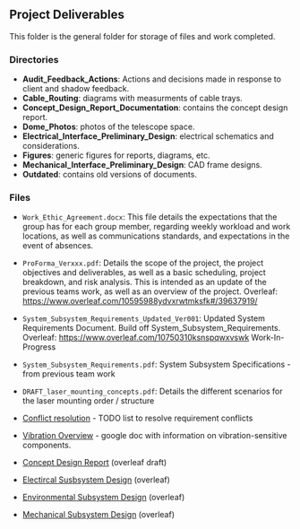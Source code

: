 ## Project Deliverables
This folder is the general folder for storage of files and work completed.

### Directories
*	**Audit_Feedback_Actions**: Actions and decisions made in response to client and shadow feedback.
*	**Cable_Routing**: diagrams with measurments of cable trays.
*	**Concept_Design_Report_Documentation**: contains the concept design report.
*	**Dome_Photos**: photos of the telescope space.
*	**Electrical_Interface_Preliminary_Design**: electrical schematics and considerations.
*	**Figures**: generic figures for reports, diagrams, etc.
*	**Mechanical_Interface_Preliminary_Design**: CAD frame designs.
*	**Outdated**: contains old versions of documents.

### Files
* `Work_Ethic_Agreement.docx`:	This file details the expectations that the group has for each group member, regarding weekly workload and work locations, as well as communications standards, and expectations in the event of absences.
	
*	`ProForma_Verxxx.pdf`:		Details the scope of the project, the project objectives and deliverables, as well as a basic scheduling, project breakdown, and risk analysis. This is intended as an update of the previous teams work, as well as an overview of the project. Overleaf: https://www.overleaf.com/10595988ydvxrwtmksfk#/39637919/
	
*	`System_Subsystem_Requirements_Updated_Ver001`:      Updated System Requirements Document. Build off System_Subsystem_Requirements. Overleaf:  https://www.overleaf.com/10750310ksnspqwxvswk  Work-In-Progress

*	`System_Subsystem_Requirements.pdf`:     System Subsystem Specifications - from previous team work

*	`DRAFT_laser_mounting_concepts.pdf`:     Details the different scenarios for the laser mounting order / structure

*	[Conflict resolution](https://docs.google.com/document/d/17XI3bLXP9oA0JVAiUGPcVCycXSnSJn45uxt__P4Jb6M/edit?usp=sharing) -  TODO list to resolve requirement conflicts

*	[Vibration Overview](https://docs.google.com/document/d/1Qyyc3R13YdVeQmGfrSNuc1xS96W7sWySw377b-xw7Hk/edit?usp=sharing) - google doc with information on vibration-sensitive components.

*	[Concept Design Report](https://www.overleaf.com/10956191yqmndhrgpfbn) (overleaf draft)

*	[Electircal Susbsystem Design](https://www.overleaf.com/11196578wftzvyczxcpr) (overleaf)

*	[Environmental Subsystem Design](https://www.overleaf.com/11183242mvksvqtwyvph) (overleaf)

*	[Mechanical Subsystem Design](https://www.overleaf.com/11196630ghtvxrztwfpj) (overleaf)
